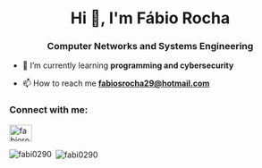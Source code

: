 <h1 align="center">Hi 👋, I'm Fábio Rocha</h1>
<h3 align="center">Computer Networks and Systems Engineering</h3>


- 🌱 I’m currently learning **programming and cybersecurity**

- 📫 How to reach me **fabiosrocha29@hotmail.com**

<h3 align="left">Connect with me:</h3>
<p align="left">
<a href="https://linkedin.com/in/fabiorocha2004" target="blank"><img align="center" src="https://raw.githubusercontent.com/rahuldkjain/github-profile-readme-generator/master/src/images/icons/Social/linked-in-alt.svg" alt="fabiorocha2004" height="30" width="40" /></a>
</p>

<p><img align="left" src="https://github-readme-stats.vercel.app/api/top-langs?username=fabi0290&show_icons=true&locale=en&layout=compact" alt="fabi0290" /></p>

<p>&nbsp;<img align="center" src="https://github-readme-stats.vercel.app/api?username=fabi0290&show_icons=true&locale=en" alt="fabi0290" /></p>
